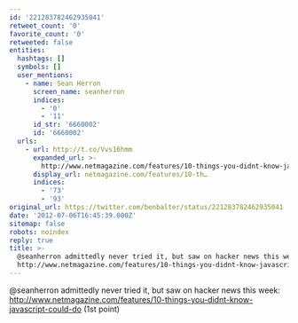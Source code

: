 ```yaml
---
id: '221283782462935041'
retweet_count: '0'
favorite_count: '0'
retweeted: false
entities:
  hashtags: []
  symbols: []
  user_mentions:
    - name: Sean Herron
      screen_name: seanherron
      indices:
        - '0'
        - '11'
      id_str: '6660002'
      id: '6660002'
  urls:
    - url: http://t.co/Vvs16hmm
      expanded_url: >-
        http://www.netmagazine.com/features/10-things-you-didnt-know-javascript-could-do
      display_url: netmagazine.com/features/10-th…
      indices:
        - '73'
        - '93'
original_url: https://twitter.com/benbalter/status/221283782462935041
date: '2012-07-06T16:45:39.000Z'
sitemap: false
robots: noindex
reply: true
title: >-
  @seanherron admittedly never tried it, but saw on hacker news this week:
  http://www.netmagazine.com/features/10-things-you-didnt-know-javascript-could-do…
---
```


@seanherron admittedly never tried it, but saw on hacker news this week: http://www.netmagazine.com/features/10-things-you-didnt-know-javascript-could-do (1st point)